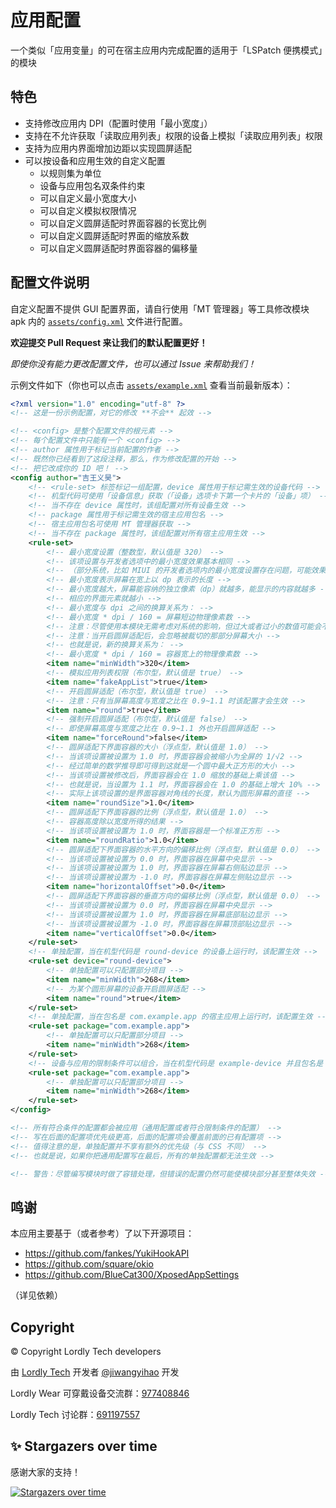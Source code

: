 # 应用配置

一个类似「应用变量」的可在宿主应用内完成配置的适用于「LSPatch 便携模式」的模块

## 特色

- 支持修改应用内 DPI（配置时使用「最小宽度」）
- 支持在不允许获取「读取应用列表」权限的设备上模拟「读取应用列表」权限
- 支持为应用内界面增加边距以实现圆屏适配
- 可以按设备和应用生效的自定义配置
  - 以规则集为单位
  - 设备与应用包名双条件约束
  - 可以自定义最小宽度大小
  - 可以自定义模拟权限情况
  - 可以自定义圆屏适配时界面容器的长宽比例
  - 可以自定义圆屏适配时界面的缩放系数
  - 可以自定义圆屏适配时界面容器的偏移量

## 配置文件说明

自定义配置不提供 GUI 配置界面，请自行使用「MT 管理器」等工具修改模块 apk 内的 [`assets/config.xml`](https://github.com/jiwangyihao/app_config/blob/main/app/src/main/assets/config.xml) 文件进行配置。

**欢迎提交 Pull Request 来让我们的默认配置更好！**

_即使你没有能力更改配置文件，也可以通过 Issue 来帮助我们！_

示例文件如下（你也可以点击 [`assets/example.xml`](https://github.com/jiwangyihao/app_config/blob/main/app/src/main/assets/example.xml) 查看当前最新版本）：
``` xml
<?xml version="1.0" encoding="utf-8" ?>
<!-- 这是一份示例配置，对它的修改 **不会** 起效 -->

<!-- <config> 是整个配置文件的根元素 -->
<!-- 每个配置文件中只能有一个 <config> -->
<!-- author 属性用于标记当前配置的作者 -->
<!-- 既然你已经看到了这段注释，那么，作为修改配置的开始 -->
<!-- 把它改成你的 ID 吧！ -->
<config author="吉王义昊">
    <!-- <rule-set> 标签标记一组配置，device 属性用于标记需生效的设备代码 -->
    <!-- 机型代码可使用「设备信息」获取（「设备」选项卡下第一个卡片的「设备」项） -->
    <!-- 当不存在 device 属性时，该组配置对所有设备生效 -->
    <!-- package 属性用于标记需生效的宿主应用包名 -->
    <!-- 宿主应用包名可使用 MT 管理器获取 -->
    <!-- 当不存在 package 属性时，该组配置对所有宿主应用生效 -->
    <rule-set>
        <!-- 最小宽度设置（整数型，默认值是 320） -->
        <!-- 该项设置与开发者选项中的最小宽度效果基本相同 -->
        <!-- （部分系统，比如 MIUI 的开发者选项内的最小宽度设置存在问题，可能效果会不同） -->
        <!-- 最小宽度表示屏幕在宽上以 dp 表示的长度 -->
        <!-- 最小宽度越大，屏幕能容纳的独立像素（dp）就越多，能显示的内容就越多 -->
        <!-- 相应的界面元素就越小 -->
        <!-- 最小宽度与 dpi 之间的换算关系为： -->
        <!-- 最小宽度 * dpi / 160 = 屏幕短边物理像素数 -->
        <!-- 注意：尽管使用本模块无需考虑对系统的影响，但过大或者过小的数值可能会不生效 -->
        <!-- 注意：当开启圆屏适配后，会忽略被裁切的那部分屏幕大小 -->
        <!-- 也就是说，新的换算关系为： -->
        <!-- 最小宽度 * dpi / 160 = 容器宽上的物理像素数 -->
        <item name="minWidth">320</item>
        <!-- 模拟应用列表权限（布尔型，默认值是 true） -->
        <item name="fakeAppList">true</item>
        <!-- 开启圆屏适配（布尔型，默认值是 true） -->
        <!-- 注意：只有当屏幕高度与宽度之比在 0.9~1.1 时该配置才会生效 -->
        <item name="round">true</item>
        <!-- 强制开启圆屏适配（布尔型，默认值是 false） -->
        <!-- 即使屏幕高度与宽度之比在 0.9~1.1 外也开启圆屏适配 -->
        <item name="forceRound">false</item>
        <!-- 圆屏适配下界面容器的大小（浮点型，默认值是 1.0） -->
        <!-- 当该项设置被设置为 1.0 时，界面容器会被缩小为全屏的 1/√2 -->
        <!-- 经过简单的数学推导即可得到这就是一个圆中最大正方形的大小 -->
        <!-- 当该项设置被修改后，界面容器会在 1.0 缩放的基础上乘该值 -->
        <!-- 也就是说，当设置为 1.1 时，界面容器会在 1.0 的基础上增大 10% -->
        <!-- 实际上该项设置的是界面容器对角线的长度，默认为圆形屏幕的直径 -->
        <item name="roundSize">1.0</item>
        <!-- 圆屏适配下界面容器的比例（浮点型，默认值是 1.0） -->
        <!-- 容器高度除以宽度所得的结果 -->
        <!-- 当该项设置被设置为 1.0 时，界面容器是一个标准正方形 -->
        <item name="roundRatio">1.0</item>
        <!-- 圆屏适配下界面容器的水平方向的偏移比例（浮点型，默认值是 0.0） -->
        <!-- 当该项设置被设置为 0.0 时，界面容器在屏幕中央显示 -->
        <!-- 当该项设置被设置为 1.0 时，界面容器在屏幕右侧贴边显示 -->
        <!-- 当该项设置被设置为 -1.0 时，界面容器在屏幕左侧贴边显示 -->
        <item name="horizontalOffset">0.0</item>
        <!-- 圆屏适配下界面容器的垂直方向的偏移比例（浮点型，默认值是 0.0） -->
        <!-- 当该项设置被设置为 0.0 时，界面容器在屏幕中央显示 -->
        <!-- 当该项设置被设置为 1.0 时，界面容器在屏幕底部贴边显示 -->
        <!-- 当该项设置被设置为 -1.0 时，界面容器在屏幕顶部贴边显示 -->
        <item name="verticalOffset">0.0</item>
    </rule-set>
    <!-- 单独配置，当在机型代码是 round-device 的设备上运行时，该配置生效 -->
    <rule-set device="round-device">
        <!-- 单独配置可以只配置部分项目 -->
        <item name="minWidth">268</item>
        <!-- 为某个圆形屏幕的设备开启圆屏适配 -->
        <item name="round">true</item>
    </rule-set>
    <!-- 单独配置，当在包名是 com.example.app 的宿主应用上运行时，该配置生效 -->
    <rule-set package="com.example.app">
        <!-- 单独配置可以只配置部分项目 -->
        <item name="minWidth">268</item>
    </rule-set>
    <!-- 设备与应用的限制条件可以组合，当在机型代码是 example-device 并且包名是 com.example.app 的宿主应用上运行时，该配置生效 -->
    <rule-set package="com.example.app">
        <!-- 单独配置可以只配置部分项目 -->
        <item name="minWidth">268</item>
    </rule-set>
</config>

<!-- 所有符合条件的配置都会被应用（通用配置或者符合限制条件的配置） -->
<!-- 写在后面的配置项优先级更高，后面的配置项会覆盖前面的已有配置项 -->
<!-- 值得注意的是，单独配置并不享有额外的优先级（与 CSS 不同） -->
<!-- 也就是说，如果你把通用配置写在最后，所有的单独配置都无法生效 -->

<!-- 警告：尽管编写模块时做了容错处理，但错误的配置仍然可能使模块部分甚至整体失效 -->
```

## 鸣谢

本应用主要基于（或者参考）了以下开源项目：
- https://github.com/fankes/YukiHookAPI
- https://github.com/square/okio
- https://github.com/BlueCat300/XposedAppSettings

（详见依赖）

## Copyright

© Copyright Lordly Tech developers

由 [Lordly Tech](https://github.com/Lordly-Tech) 开发者 [@jiwangyihao](https://github.com/jiwangyihao) 开发

Lordly Wear 可穿戴设备交流群：[977408846](https://qm.qq.com/q/Qb87dSyZqe)

Lordly Tech 讨论群：[691197557](https://qm.qq.com/q/Ot5g1JjOwy)

## ✨ Stargazers over time

感谢大家的支持！

[![Stargazers over time](https://starchart.cc/jiwangyihao/app_config.svg?variant=adaptive)](https://starchart.cc/jiwangyihao/app_config)
